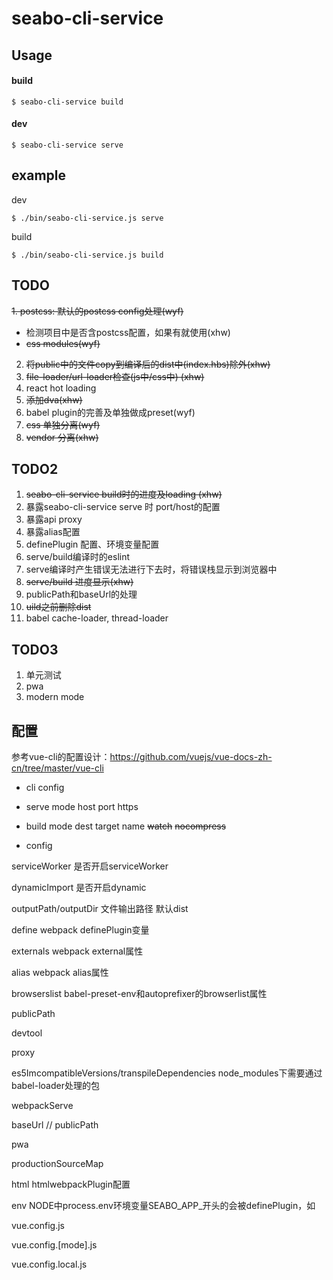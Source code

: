 # seabo-cli-service

## Usage

#### build

```
$ seabo-cli-service build
```

#### dev

```
$ seabo-cli-service serve
```

## example

dev

```
$ ./bin/seabo-cli-service.js serve
```

build

```
$ ./bin/seabo-cli-service.js build
```

## TODO
~~1. postcss: 默认的postcss config处理(wyf)~~
  - 检测项目中是否含postcss配置，如果有就使用(xhw)
  - ~~css modules(wyf)~~
2. ~~将public中的文件copy到编译后的dist中(index.hbs)除外(xhw)~~
3. ~~file-loader/url-loader检查(js中/css中) (xhw)~~
5. react hot loading
6. ~~添加dva(xhw)~~
7. babel plugin的完善及单独做成preset(wyf)
10. ~~css 单独分离(wyf)~~
11. ~~vendor 分离(xhw)~~

## TODO2

1. ~~seabo-cli-service build时的进度及loading (xhw)~~
4. 暴露seabo-cli-service serve 时 port/host的配置
8. 暴露api proxy
9. 暴露alias配置
10. definePlugin 配置、环境变量配置
13. serve/build编译时的eslint
14. serve编译时产生错误无法进行下去时，将错误栈显示到浏览器中
15. ~~serve/build 进度显示(xhw)~~
16. publicPath和baseUrl的处理
17. ~~uild之前删除dist~~
18. babel cache-loader, thread-loader

## TODO3
1. 单元测试
2. pwa
3. modern mode


## 配置

参考vue-cli的配置设计：https://github.com/vuejs/vue-docs-zh-cn/tree/master/vue-cli

- cli config

- serve
mode
host
port
https

- build
mode
dest
target
name
~~watch~~
~~nocompress~~


- config

serviceWorker 是否开启serviceWorker

dynamicImport 是否开启dynamic

outputPath/outputDir 文件输出路径 默认dist

define webpack definePlugin变量

externals webpack external属性

alias webpack alias属性

browserslist babel-preset-env和autoprefixer的browserlist属性

publicPath

devtool

proxy

es5ImcompatibleVersions/transpileDependencies node_modules下需要通过babel-loader处理的包

webpackServe

baseUrl // publicPath

pwa

productionSourceMap

html htmlwebpackPlugin配置

env NODE中process.env环境变量SEABO_APP_开头的会被definePlugin，如


vue.config.js

vue.config.[mode].js

vue.config.local.js
